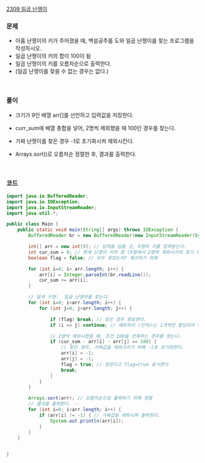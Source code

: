 [2309 일곱 난쟁이](https://www.acmicpc.net/problem/2309) <br>


### 문제
+ 아홉 난쟁이의 키가 주어졌을 때, 백설공주를 도와 일곱 난쟁이를 찾는 프로그램을 작성하시오.
+ 일곱 난쟁이의 키의 합이 100이 됨
+ 일곱 난쟁이의 키를 오름차순으로 출력한다. 
+ (일곱 난쟁이를 찾을 수 없는 경우는 없다.)

<br>

### 풀이
+ 크기가 9인 배열 arr[]를 선언하고 입력값을 저장한다.
+ curr_sum에 배열 총합을 넣어, 2명씩 제외했을 때 100인 경우를 찾는다.
+ 가짜 난쟁이를 찾은 경우 -1로 초기화시켜 제외시킨다.
+ Arrays.sort()로 오름차순 정렬한 후, 결과를 출력한다.

  <br>


### 코드
```java
import java.io.BufferedReader;
import java.io.IOException;
import java.io.InputStreamReader;
import java.util.*;

public class Main {
    public static void main(String[] args) throws IOException {
        BufferedReader br = new BufferedReader(new InputStreamReader(System.in));

        int[] arr = new int[9]; // 입력을 담을 곳, 9명의 키를 입력받는다.
        int cur_sum = 0; // 현재 난쟁이 키의 합 (9명에서 2명씩 제외시키며 찾기 위해)
        boolean flag = false; // 모두 찾았는지? 체크하기 위해

        for (int i=0; i< arr.length; i++) {
            arr[i] = Integer.parseInt(br.readLine());
            cur_sum += arr[i];
        }

        // 탐색 구현:  일곱 난쟁이를 찾는다.
        for (int i=0; i<arr.length; i++) {
            for (int j=0; j<arr.length; j++) {

                if (flag) break; // 찾은 경우 종료한다.
                if (i == j) continue; // 예외처리 (인덱스는 1개씩만 할당되야 해서)

                // 2명씩 제외시켰을 때, 조건 100을 만족하는 경우를 찾는다.
                if (cur_sum - arr[i] - arr[j] == 100) {
                    // 찾은 경우, 가짜값을 제외시키기 위해 -1로 초기화한다.
                    arr[i] = -1;
                    arr[j] = -1;
                    flag = true; // 찾았다고 flag=true 표시한다.
                    break;
                }
            }
        }

        Arrays.sort(arr); // 오름차순으로 출력하기 위해 정렬
        // 결과를 출력한다. --
        for (int i=0; i<arr.length; i++) {
            if (arr[i] != -1) { // 가짜값을 제외시켜 출력한다.
                System.out.println(arr[i]);
            }
        }
    }


}
```
  
